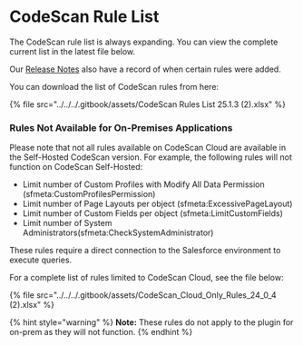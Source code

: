# CodeScan Rule List

The CodeScan rule list is always expanding. You can view the complete current list in the latest file below.

Our [Release Notes](../../../release-notes/release-notes/codescan-release-notes/) also have a record of when certain rules were added.

You can download the list of CodeScan rules from here:&#x20;

{% file src="../../../.gitbook/assets/CodeScan Rules List 25.1.3 (2).xlsx" %}

### Rules Not Available for On-Premises Applications

Please note that not all rules available on CodeScan Cloud are available in the Self-Hosted CodeScan version. For example, the following rules will not function on CodeScan Self-Hosted:

* Limit number of Custom Profiles with Modify All Data Permission (sfmeta:CustomProfilesPermission)
* Limit number of Page Layouts per object (sfmeta:ExcessivePageLayout)
* Limit number of Custom Fields per object (sfmeta:LimitCustomFields)
* Limit number of System Administrators(sfmeta:CheckSystemAdministrator)

These rules require a direct connection to the Salesforce environment to execute queries.

For a complete list of rules limited to CodeScan Cloud, see the file below:

{% file src="../../../.gitbook/assets/CodeScan_Cloud_Only_Rules_24_0_4 (2).xlsx" %}

{% hint style="warning" %}
**Note:** These rules do not apply to the plugin for on-prem as they will not function.
{% endhint %}
